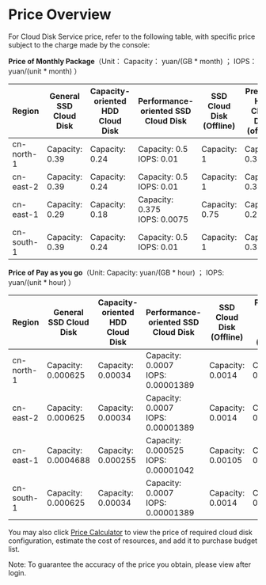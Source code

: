 # Price Overview

For Cloud Disk Service price, refer to the following table, with specific price subject to the charge made by the console:
 

**Price of Monthly Package**（Unit：  Capacity： yuan/(GB * month) ； IOPS：yuan/(unit * month) ）

| Region     | General SSD Cloud Disk  | Capacity-oriented HDD Cloud Disk  | Performance-oriented SSD Cloud Disk                         |SSD Cloud Disk (Offline) | Premium Hdd Cloud Disk (offline) |
| --------- | -------------- | -------------- | ------------------------------------- | ----------------- | ------------------ |
| cn-north-1 | Capacity: 0.39 | Capacity: 0.24 | Capacity: 0.5<br />IOPS: 0.01     | Capacity: 1       | Capacity: 0.3      |
| cn-east-2 | Capacity: 0.39 | Capacity: 0.24 | Capacity: 0.5<br />IOPS: 0.01     | Capacity: 1       | Capacity: 0.3      |
| cn-east-1 | Capacity: 0.29 | Capacity: 0.18 | Capacity: 0.375<br />IOPS: 0.0075 | Capacity: 0.75    | Capacity: 0.225    |
| cn-south-1 | Capacity: 0.39 | Capacity: 0.24 | Capacity: 0.5<br />IOPS: 0.01     | Capacity: 1       | Capacity: 0.3      |

 
 

**Price of Pay as you go**（Unit:   Capacity:  yuan/(GB * hour) ； IOPS: yuan/(unit * hour)  ）

| Region       | General SSD Cloud Disk       | Capacity-oriented HDD Cloud Disk      | Performance-oriented SSD Cloud Disk                            | SSD Cloud Disk (Offline) | Premium Hdd Cloud Disk (offline) |
| --------- | ------------------- | ------------------ | ---------------------------------------- | ----------------- | ------------------ |
| cn-north-1 | Capacity: 0.000625  | Capacity: 0.00034  | Capacity: 0.0007<br />IOPS: 0.00001389 | Capacity: 0.0014  | Capacity: 0.00042  |
| cn-east-2 | Capacity: 0.000625  | Capacity: 0.00034  | Capacity: 0.0007<br />IOPS: 0.00001389 | Capacity: 0.0014  | Capacity: 0.00042  |
| cn-east-1 | Capacity: 0.0004688 | Capacity: 0.000255 | Capacity: 0.000525<br />IOPS: 0.00001042 | Capacity: 0.00105 | Capacity: 0.000315 |
| cn-south-1 | Capacity: 0.000625  | Capacity: 0.00034  | Capacity: 0.0007<br />IOPS: 0.00001389 | Capacity: 0.0014  | Capacity: 0.00042  |

 
  

You may also click [Price Calculator](https://www.jdcloud.com/en/calculator/calDisk) to view the price of required cloud disk configuration, estimate the cost of resources, and add it to purchase budget list.

Note: To guarantee the accuracy of the price you obtain, please view after login.
